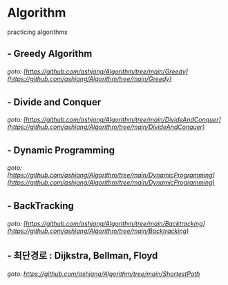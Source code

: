 # Algorithm
practicing algorithms
##

## - Greedy Algorithm
###### goto: [https://github.com/ashjang/Algorithm/tree/main/Greedy](https://github.com/ashjang/Algorithm/tree/main/Greedy)

## - Divide and Conquer
###### goto: [https://github.com/ashjang/Algorithm/tree/main/DivideAndConquer](https://github.com/ashjang/Algorithm/tree/main/DivideAndConquer)

## - Dynamic Programming
###### goto: [https://github.com/ashjang/Algorithm/tree/main/DynamicProgramming](https://github.com/ashjang/Algorithm/tree/main/DynamicProgramming)

## - BackTracking
###### goto: [https://github.com/ashjang/Algorithm/tree/main/Backtracking](https://github.com/ashjang/Algorithm/tree/main/Backtracking)

## - 최단경로 : Dijkstra, Bellman, Floyd
###### goto: https://github.com/ashjang/Algorithm/tree/main/ShortestPath